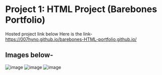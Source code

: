 # Project 1: HTML Project (Barebones Portfolio)
Hosted project link below
Here is the link- https://007hyno.github.io/barebones-HTML-portfolio.github.io/
## Images below-
![image](https://user-images.githubusercontent.com/68294675/103397526-cdff4600-4b5e-11eb-9c51-be3115818dc0.png)
![image](https://user-images.githubusercontent.com/68294675/103397498-ae681d80-4b5e-11eb-870c-711d1663b6f9.png)
![image](https://user-images.githubusercontent.com/68294675/103397651-42d28000-4b5f-11eb-9fd5-1052d961adea.png)
